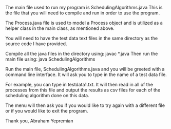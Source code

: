 The main file used to run my program is SchedulingAlgorithms.java
This is the file that you will need to compile and run in order to
use the program.

The Process.java file is used to model a Process object and is 
utilized as a helper class in the main class, as mentioned above.

You will need to have the test data text files in the same directory
as the source code I have provided.

Compile all the java files in the directory using: javac *.java
Then run the main file using: java SchedulingAlgorithms

Run the main file, SchedulingAlgorithms.java and you will be greeted 
with a command line interface. It will ask you to type in the name 
of a test data file.

For example, you can type in testdata1.txt. It will then read in all 
of the processes from this file and output the results as csv files 
for each of the scheduling algorithm done on this data.

The menu will then ask you if you would like to try again with a 
different file or if you would like to exit the program.

Thank you,
Abraham Yepremian
